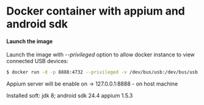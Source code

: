 Docker container with appium and android sdk
======

#### Launch the image

Launch the image with *--privileged* option to allow docker instance to view connected USB devices:

``` bash
$ docker run -d -p 8888:4732 --privileged -v /dev/bus/usb:/dev/bus/usb --name appium taraskrysiuk/appium_android
```
Appium server will be enable on -> 127.0.0.1:8888 - on host machine

Installed soft:
  jdk 8;
  android sdk 24.4
  appium 1.5.3
